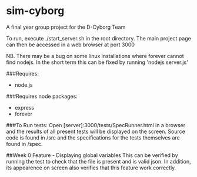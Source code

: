 sim-cyborg
==========

A final year group project for the D-Cyborg Team

To run, execute ./start_server.sh in the root directory. The main project page can then be accessed in a web browser at port 3000

NB. There may be a bug on some linux installations where forever cannot find nodejs. In the short term this can be fixed by running 'nodejs server.js'

###Requires:
* node.js

###Requires node packages:
* express
* forever

###To Run tests:
Open [server]:3000/tests/SpecRunner.html in a browser and the results of all present tests will be displayed on the screen. Source code is found in /src and the specifications for the tests themselves are found in /spec.

##Week 0
Feature - Displaying global variables
This can be verified by running the test to check that the file is present and is valid json. In addition, its appearence on screen also verifies that this feature work correctly.
